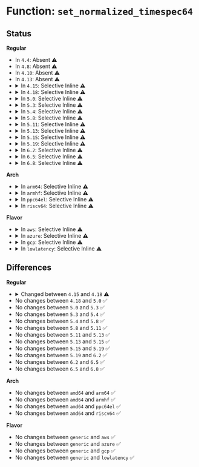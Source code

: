 # Function: <code>set_normalized_timespec64</code>

## Status
<b>Regular</b>
<ul>
<li>
In <code>4.4</code>: Absent ⚠️
</li>
<li>
In <code>4.8</code>: Absent ⚠️
</li>
<li>
In <code>4.10</code>: Absent ⚠️
</li>
<li>
In <code>4.13</code>: Absent ⚠️
</li>
<li>
<details>
<summary>In <code>4.15</code>: Selective Inline ⚠️</summary>

```c
void set_normalized_timespec64(struct timespec *ts, time64_t sec, s64 nsec);
```

**Collision:** Unique Global

**Inline:** Selective

**Transformation:** False

**Instances:**

```
In kernel/time/time.c (ffffffff811061ed)
Location: kernel/time/time.c:505
Inline: True
Inline callers:
  - kernel/time/time.c:timespec64_add_safe
Direct callers:
  - arch/x86/kernel/pvclock.c:pvclock_read_wallclock
  - kernel/time/timekeeping.c:get_monotonic_coarse64
  - kernel/time/timekeeping.c:update_wall_time
  - kernel/time/timekeeping.c:update_wall_time
  - kernel/time/timekeeping.c:timekeeping_suspend
  - kernel/time/timekeeping.c:timekeeping_suspend
  - kernel/time/timekeeping.c:timekeeping_suspend
  - kernel/time/timekeeping.c:timekeeping_resume
  - kernel/time/timekeeping.c:timekeeping_init
  - kernel/time/timekeeping.c:timekeeping_inject_offset
  - kernel/time/timekeeping.c:timekeeping_inject_offset
  - kernel/time/timekeeping.c:do_settimeofday64
  - kernel/time/timekeeping.c:tk_set_wall_to_mono
  - kernel/time/timekeeping.c:tk_set_wall_to_mono
  - fs/select.c:compat_poll_select_copy_remaining
  - fs/select.c:poll_select_copy_remaining
  - fs/select.c:select_estimate_accuracy
  - drivers/rtc/systohc.c:rtc_set_ntp_time
  - drivers/rtc/systohc.c:rtc_set_ntp_time
  - net/socket.c:__sys_recvmmsg
```
**Symbols:**

```
ffffffff81105450-ffffffff81105491: set_normalized_timespec64 (STB_GLOBAL)
```
</details>
</li>
<li>
<details>
<summary>In <code>4.18</code>: Selective Inline ⚠️</summary>

```c
void set_normalized_timespec64(struct timespec64 *ts, time64_t sec, s64 nsec);
```

**Collision:** Unique Global

**Inline:** Selective

**Transformation:** False

**Instances:**

```
In kernel/time/time.c (ffffffff8111172d)
Location: kernel/time/time.c:517
Inline: True
Inline callers:
  - kernel/time/time.c:timespec64_add_safe
Direct callers:
  - arch/x86/kernel/pvclock.c:pvclock_read_wallclock
  - kernel/time/timekeeping.c:ktime_get_coarse_ts64
  - kernel/time/timekeeping.c:update_wall_time
  - kernel/time/timekeeping.c:update_wall_time
  - kernel/time/timekeeping.c:timekeeping_suspend
  - kernel/time/timekeeping.c:timekeeping_suspend
  - kernel/time/timekeeping.c:timekeeping_suspend
  - kernel/time/timekeeping.c:timekeeping_resume
  - kernel/time/timekeeping.c:timekeeping_init
  - kernel/time/timekeeping.c:timekeeping_inject_offset
  - kernel/time/timekeeping.c:timekeeping_inject_offset
  - kernel/time/timekeeping.c:tk_set_wall_to_mono
  - kernel/time/timekeeping.c:tk_set_wall_to_mono
  - fs/select.c:compat_poll_select_copy_remaining
  - fs/select.c:poll_select_copy_remaining
  - fs/select.c:select_estimate_accuracy
  - drivers/rtc/systohc.c:rtc_set_ntp_time
  - drivers/rtc/systohc.c:rtc_set_ntp_time
  - net/socket.c:__sys_recvmmsg
```
**Symbols:**

```
ffffffff811102b0-ffffffff811102f1: set_normalized_timespec64 (STB_GLOBAL)
```
</details>
</li>
<li>
<details>
<summary>In <code>5.0</code>: Selective Inline ⚠️</summary>

```c
void set_normalized_timespec64(struct timespec64 *ts, time64_t sec, s64 nsec);
```

**Collision:** Unique Global

**Inline:** Selective

**Transformation:** False

**Instances:**

```
In kernel/time/time.c (ffffffff8111ce3d)
Location: kernel/time/time.c:455
Inline: True
Inline callers:
  - kernel/time/time.c:timespec64_add_safe
Direct callers:
  - arch/x86/kernel/pvclock.c:pvclock_read_wallclock
  - kernel/time/timekeeping.c:ktime_get_coarse_ts64
  - kernel/time/timekeeping.c:timekeeping_advance
  - kernel/time/timekeeping.c:timekeeping_advance
  - kernel/time/timekeeping.c:timekeeping_suspend
  - kernel/time/timekeeping.c:timekeeping_suspend
  - kernel/time/timekeeping.c:timekeeping_suspend
  - kernel/time/timekeeping.c:timekeeping_resume
  - kernel/time/timekeeping.c:timekeeping_init
  - kernel/time/timekeeping.c:timekeeping_inject_offset
  - kernel/time/timekeeping.c:timekeeping_inject_offset
  - kernel/time/timekeeping.c:tk_set_wall_to_mono
  - kernel/time/timekeeping.c:tk_set_wall_to_mono
  - fs/select.c:poll_select_copy_remaining
  - fs/select.c:select_estimate_accuracy
  - drivers/rtc/systohc.c:rtc_set_ntp_time
  - drivers/rtc/systohc.c:rtc_set_ntp_time
  - net/socket.c:do_recvmmsg
```
**Symbols:**

```
ffffffff8111b8a0-ffffffff8111b8e1: set_normalized_timespec64 (STB_GLOBAL)
```
</details>
</li>
<li>
<details>
<summary>In <code>5.3</code>: Selective Inline ⚠️</summary>

```c
void set_normalized_timespec64(struct timespec64 *ts, time64_t sec, s64 nsec);
```

**Collision:** Unique Global

**Inline:** Selective

**Transformation:** False

**Instances:**

```
In kernel/time/time.c (ffffffff81127ae1)
Location: kernel/time/time.c:523
Inline: True
Inline callers:
  - kernel/time/time.c:timespec64_add_safe
Direct callers:
  - arch/x86/kernel/pvclock.c:pvclock_read_wallclock
  - kernel/time/timekeeping.c:ktime_get_coarse_ts64
  - kernel/time/timekeeping.c:timekeeping_advance
  - kernel/time/timekeeping.c:timekeeping_advance
  - kernel/time/timekeeping.c:timekeeping_suspend
  - kernel/time/timekeeping.c:timekeeping_suspend
  - kernel/time/timekeeping.c:timekeeping_suspend
  - kernel/time/timekeeping.c:timekeeping_resume
  - kernel/time/timekeeping.c:timekeeping_init
  - kernel/time/timekeeping.c:timekeeping_inject_offset
  - kernel/time/timekeeping.c:timekeeping_inject_offset
  - kernel/time/timekeeping.c:tk_set_wall_to_mono
  - kernel/time/timekeeping.c:tk_set_wall_to_mono
  - fs/select.c:poll_select_finish
  - fs/select.c:select_estimate_accuracy
  - drivers/rtc/systohc.c:rtc_set_ntp_time
  - drivers/rtc/systohc.c:rtc_set_ntp_time
  - net/socket.c:do_recvmmsg
```
**Symbols:**

```
ffffffff811262d0-ffffffff81126311: set_normalized_timespec64 (STB_GLOBAL)
```
</details>
</li>
<li>
<details>
<summary>In <code>5.4</code>: Selective Inline ⚠️</summary>

```c
void set_normalized_timespec64(struct timespec64 *ts, time64_t sec, s64 nsec);
```

**Collision:** Unique Global

**Inline:** Selective

**Transformation:** False

**Instances:**

```
In kernel/time/time.c (ffffffff81133a81)
Location: kernel/time/time.c:523
Inline: True
Inline callers:
  - kernel/time/time.c:timespec64_add_safe
Direct callers:
  - arch/x86/kernel/pvclock.c:pvclock_read_wallclock
  - kernel/time/timekeeping.c:ktime_get_coarse_ts64
  - kernel/time/timekeeping.c:timekeeping_advance
  - kernel/time/timekeeping.c:timekeeping_advance
  - kernel/time/timekeeping.c:timekeeping_suspend
  - kernel/time/timekeeping.c:timekeeping_suspend
  - kernel/time/timekeeping.c:timekeeping_suspend
  - kernel/time/timekeeping.c:timekeeping_resume
  - kernel/time/timekeeping.c:timekeeping_init
  - kernel/time/timekeeping.c:timekeeping_inject_offset
  - kernel/time/timekeeping.c:timekeeping_inject_offset
  - kernel/time/timekeeping.c:tk_set_wall_to_mono
  - kernel/time/timekeeping.c:tk_set_wall_to_mono
  - fs/select.c:poll_select_finish
  - fs/select.c:select_estimate_accuracy
  - drivers/rtc/systohc.c:rtc_set_ntp_time
  - drivers/rtc/systohc.c:rtc_set_ntp_time
  - net/socket.c:do_recvmmsg
```
**Symbols:**

```
ffffffff81132270-ffffffff811322b1: set_normalized_timespec64 (STB_GLOBAL)
```
</details>
</li>
<li>
<details>
<summary>In <code>5.8</code>: Selective Inline ⚠️</summary>

```c
void set_normalized_timespec64(struct timespec64 *ts, time64_t sec, s64 nsec);
```

**Collision:** Unique Global

**Inline:** Selective

**Transformation:** False

**Instances:**

```
In kernel/time/time.c (ffffffff81142d11)
Location: kernel/time/time.c:478
Inline: True
Inline callers:
  - kernel/time/time.c:timespec64_add_safe
Direct callers:
  - arch/x86/kernel/pvclock.c:pvclock_read_wallclock
  - kernel/time/timekeeping.c:ktime_get_coarse_ts64
  - kernel/time/timekeeping.c:timekeeping_advance
  - kernel/time/timekeeping.c:timekeeping_advance
  - kernel/time/timekeeping.c:timekeeping_suspend
  - kernel/time/timekeeping.c:timekeeping_suspend
  - kernel/time/timekeeping.c:timekeeping_suspend
  - kernel/time/timekeeping.c:timekeeping_resume
  - kernel/time/timekeeping.c:timekeeping_init
  - kernel/time/timekeeping.c:timekeeping_inject_offset
  - kernel/time/timekeeping.c:timekeeping_inject_offset
  - kernel/time/timekeeping.c:tk_set_wall_to_mono
  - kernel/time/timekeeping.c:tk_set_wall_to_mono
  - kernel/time/ntp.c:sync_cmos_clock
  - kernel/time/alarmtimer.c:get_boottime_timespec
  - kernel/time/posix-timers.c:posix_get_boottime_timespec
  - kernel/time/posix-timers.c:posix_get_monotonic_coarse
  - kernel/time/posix-timers.c:posix_get_monotonic_raw
  - kernel/time/posix-timers.c:posix_get_monotonic_timespec
  - kernel/time/namespace.c:proc_timens_set_offset
  - fs/select.c:poll_select_finish
  - fs/select.c:select_estimate_accuracy
  - fs/proc/uptime.c:uptime_proc_show
  - drivers/rtc/systohc.c:rtc_set_ntp_time
  - drivers/rtc/systohc.c:rtc_set_ntp_time
  - net/socket.c:do_recvmmsg
```
**Symbols:**

```
ffffffff811416e0-ffffffff81141721: set_normalized_timespec64 (STB_GLOBAL)
```
</details>
</li>
<li>
<details>
<summary>In <code>5.11</code>: Selective Inline ⚠️</summary>

```c
void set_normalized_timespec64(struct timespec64 *ts, time64_t sec, s64 nsec);
```

**Collision:** Unique Global

**Inline:** Selective

**Transformation:** False

**Instances:**

```
In kernel/time/time.c (ffffffff8113ef21)
Location: kernel/time/time.c:478
Inline: True
Inline callers:
  - kernel/time/time.c:timespec64_add_safe
Direct callers:
  - arch/x86/kernel/pvclock.c:pvclock_read_wallclock
  - kernel/time/timekeeping.c:ktime_get_coarse_ts64
  - kernel/time/timekeeping.c:timekeeping_advance
  - kernel/time/timekeeping.c:timekeeping_advance
  - kernel/time/timekeeping.c:timekeeping_suspend
  - kernel/time/timekeeping.c:timekeeping_suspend
  - kernel/time/timekeeping.c:timekeeping_suspend
  - kernel/time/timekeeping.c:timekeeping_resume
  - kernel/time/timekeeping.c:timekeeping_init
  - kernel/time/timekeeping.c:timekeeping_inject_offset
  - kernel/time/timekeeping.c:timekeeping_inject_offset
  - kernel/time/timekeeping.c:tk_set_wall_to_mono
  - kernel/time/timekeeping.c:tk_set_wall_to_mono
  - kernel/time/ntp.c:sync_hw_clock
  - kernel/time/alarmtimer.c:get_boottime_timespec
  - kernel/time/posix-timers.c:posix_get_boottime_timespec
  - kernel/time/posix-timers.c:posix_get_monotonic_coarse
  - kernel/time/posix-timers.c:posix_get_monotonic_raw
  - kernel/time/posix-timers.c:posix_get_monotonic_timespec
  - kernel/time/namespace.c:proc_timens_set_offset
  - fs/select.c:poll_select_finish
  - fs/select.c:select_estimate_accuracy
  - fs/proc/stat.c:show_stat
  - fs/proc/uptime.c:uptime_proc_show
  - net/socket.c:do_recvmmsg
```
**Symbols:**

```
ffffffff8113d8f0-ffffffff8113d931: set_normalized_timespec64 (STB_GLOBAL)
```
</details>
</li>
<li>
<details>
<summary>In <code>5.13</code>: Selective Inline ⚠️</summary>

```c
void set_normalized_timespec64(struct timespec64 *ts, time64_t sec, s64 nsec);
```

**Collision:** Unique Global

**Inline:** Selective

**Transformation:** False

**Instances:**

```
In kernel/time/time.c (ffffffff81140151)
Location: kernel/time/time.c:478
Inline: True
Inline callers:
  - kernel/time/time.c:timespec64_add_safe
Direct callers:
  - arch/x86/kernel/pvclock.c:pvclock_read_wallclock
  - kernel/time/timekeeping.c:ktime_get_coarse_ts64
  - kernel/time/timekeeping.c:timekeeping_advance
  - kernel/time/timekeeping.c:timekeeping_advance
  - kernel/time/timekeeping.c:timekeeping_suspend
  - kernel/time/timekeeping.c:timekeeping_suspend
  - kernel/time/timekeeping.c:timekeeping_suspend
  - kernel/time/timekeeping.c:timekeeping_resume
  - kernel/time/timekeeping.c:timekeeping_init
  - kernel/time/timekeeping.c:timekeeping_inject_offset
  - kernel/time/timekeeping.c:timekeeping_inject_offset
  - kernel/time/timekeeping.c:tk_set_wall_to_mono
  - kernel/time/timekeeping.c:tk_set_wall_to_mono
  - kernel/time/ntp.c:sync_hw_clock
  - kernel/time/alarmtimer.c:get_boottime_timespec
  - kernel/time/posix-timers.c:posix_get_boottime_timespec
  - kernel/time/posix-timers.c:posix_get_monotonic_coarse
  - kernel/time/posix-timers.c:posix_get_monotonic_raw
  - kernel/time/posix-timers.c:posix_get_monotonic_timespec
  - kernel/time/namespace.c:proc_timens_set_offset
  - fs/select.c:poll_select_finish
  - fs/select.c:select_estimate_accuracy
  - fs/proc/stat.c:show_stat
  - fs/proc/uptime.c:uptime_proc_show
  - net/socket.c:do_recvmmsg
```
**Symbols:**

```
ffffffff8113eb40-ffffffff8113eb81: set_normalized_timespec64 (STB_GLOBAL)
```
</details>
</li>
<li>
<details>
<summary>In <code>5.15</code>: Selective Inline ⚠️</summary>

```c
void set_normalized_timespec64(struct timespec64 *ts, time64_t sec, s64 nsec);
```

**Collision:** Unique Global

**Inline:** Selective

**Transformation:** False

**Instances:**

```
In kernel/time/time.c (ffffffff811635e1)
Location: kernel/time/time.c:478
Inline: True
Inline callers:
  - kernel/time/time.c:timespec64_add_safe
Direct callers:
  - arch/x86/kernel/pvclock.c:pvclock_read_wallclock
  - kernel/time/timekeeping.c:ktime_get_coarse_ts64
  - kernel/time/timekeeping.c:timekeeping_advance
  - kernel/time/timekeeping.c:timekeeping_advance
  - kernel/time/timekeeping.c:timekeeping_suspend
  - kernel/time/timekeeping.c:timekeeping_suspend
  - kernel/time/timekeeping.c:timekeeping_suspend
  - kernel/time/timekeeping.c:timekeeping_resume
  - kernel/time/timekeeping.c:timekeeping_init
  - kernel/time/timekeeping.c:timekeeping_inject_offset
  - kernel/time/timekeeping.c:timekeeping_inject_offset
  - kernel/time/timekeeping.c:tk_set_wall_to_mono
  - kernel/time/timekeeping.c:tk_set_wall_to_mono
  - kernel/time/ntp.c:sync_hw_clock
  - kernel/time/alarmtimer.c:get_boottime_timespec
  - kernel/time/posix-timers.c:posix_get_boottime_timespec
  - kernel/time/posix-timers.c:posix_get_monotonic_coarse
  - kernel/time/posix-timers.c:posix_get_monotonic_raw
  - kernel/time/posix-timers.c:posix_get_monotonic_timespec
  - kernel/time/namespace.c:proc_timens_set_offset
  - fs/select.c:poll_select_finish
  - fs/select.c:select_estimate_accuracy
  - fs/proc/stat.c:show_stat
  - fs/proc/uptime.c:uptime_proc_show
  - net/socket.c:do_recvmmsg
```
**Symbols:**

```
ffffffff81161fd0-ffffffff81162011: set_normalized_timespec64 (STB_GLOBAL)
```
</details>
</li>
<li>
<details>
<summary>In <code>5.19</code>: Selective Inline ⚠️</summary>

```c
void set_normalized_timespec64(struct timespec64 *ts, time64_t sec, s64 nsec);
```

**Collision:** Unique Global

**Inline:** Selective

**Transformation:** False

**Instances:**

```
In kernel/time/time.c (ffffffff81196641)
Location: kernel/time/time.c:478
Inline: True
Inline callers:
  - kernel/time/time.c:timespec64_add_safe
Direct callers:
  - arch/x86/kernel/pvclock.c:pvclock_read_wallclock
  - kernel/time/timekeeping.c:ktime_get_coarse_ts64
  - kernel/time/timekeeping.c:timekeeping_advance
  - kernel/time/timekeeping.c:timekeeping_advance
  - kernel/time/timekeeping.c:timekeeping_suspend
  - kernel/time/timekeeping.c:timekeeping_suspend
  - kernel/time/timekeeping.c:timekeeping_suspend
  - kernel/time/timekeeping.c:timekeeping_resume
  - kernel/time/timekeeping.c:timekeeping_init
  - kernel/time/timekeeping.c:timekeeping_inject_offset
  - kernel/time/timekeeping.c:timekeeping_inject_offset
  - kernel/time/timekeeping.c:do_settimeofday64
  - kernel/time/timekeeping.c:do_settimeofday64
  - kernel/time/timekeeping.c:tk_set_wall_to_mono
  - kernel/time/timekeeping.c:tk_set_wall_to_mono
  - kernel/time/ntp.c:sync_hw_clock
  - kernel/time/alarmtimer.c:get_boottime_timespec
  - kernel/time/posix-timers.c:posix_get_boottime_timespec
  - kernel/time/posix-timers.c:posix_get_monotonic_coarse
  - kernel/time/posix-timers.c:posix_get_monotonic_raw
  - kernel/time/posix-timers.c:posix_get_monotonic_timespec
  - kernel/time/namespace.c:proc_timens_set_offset
  - fs/select.c:poll_select_finish
  - fs/select.c:select_estimate_accuracy
  - fs/proc/stat.c:show_stat
  - fs/proc/uptime.c:uptime_proc_show
  - drivers/rtc/class.c:rtc_resume
  - drivers/rtc/class.c:rtc_resume
  - drivers/rtc/class.c:rtc_resume
  - drivers/rtc/class.c:rtc_suspend
  - drivers/rtc/class.c:rtc_suspend
  - drivers/rtc/class.c:rtc_suspend
  - net/socket.c:do_recvmmsg
```
**Symbols:**

```
ffffffff81194f00-ffffffff81194f4b: set_normalized_timespec64 (STB_GLOBAL)
```
</details>
</li>
<li>
<details>
<summary>In <code>6.2</code>: Selective Inline ⚠️</summary>

```c
void set_normalized_timespec64(struct timespec64 *ts, time64_t sec, s64 nsec);
```

**Collision:** Unique Global

**Inline:** Selective

**Transformation:** False

**Instances:**

```
In kernel/time/time.c (ffffffff811d4671)
Location: kernel/time/time.c:478
Inline: True
Inline callers:
  - kernel/time/time.c:timespec64_add_safe
Direct callers:
  - arch/x86/kernel/pvclock.c:pvclock_read_wallclock
  - kernel/time/timekeeping.c:ktime_get_coarse_ts64
  - kernel/time/timekeeping.c:timekeeping_advance
  - kernel/time/timekeeping.c:timekeeping_advance
  - kernel/time/timekeeping.c:timekeeping_suspend
  - kernel/time/timekeeping.c:timekeeping_suspend
  - kernel/time/timekeeping.c:timekeeping_suspend
  - kernel/time/timekeeping.c:timekeeping_resume
  - kernel/time/timekeeping.c:timekeeping_init
  - kernel/time/timekeeping.c:timekeeping_inject_offset
  - kernel/time/timekeeping.c:timekeeping_inject_offset
  - kernel/time/timekeeping.c:do_settimeofday64
  - kernel/time/timekeeping.c:do_settimeofday64
  - kernel/time/timekeeping.c:tk_set_wall_to_mono
  - kernel/time/timekeeping.c:tk_set_wall_to_mono
  - kernel/time/ntp.c:sync_hw_clock
  - kernel/time/alarmtimer.c:get_boottime_timespec
  - kernel/time/posix-timers.c:posix_get_boottime_timespec
  - kernel/time/posix-timers.c:posix_get_monotonic_coarse
  - kernel/time/posix-timers.c:posix_get_monotonic_raw
  - kernel/time/posix-timers.c:posix_get_monotonic_timespec
  - kernel/time/namespace.c:proc_timens_set_offset
  - fs/select.c:poll_select_finish
  - fs/select.c:select_estimate_accuracy
  - fs/proc/stat.c:show_stat
  - fs/proc/uptime.c:uptime_proc_show
  - drivers/rtc/class.c:rtc_resume
  - drivers/rtc/class.c:rtc_resume
  - drivers/rtc/class.c:rtc_resume
  - drivers/rtc/class.c:rtc_suspend
  - drivers/rtc/class.c:rtc_suspend
  - drivers/rtc/class.c:rtc_suspend
  - net/socket.c:do_recvmmsg
```
**Symbols:**

```
ffffffff811d2c50-ffffffff811d2c9b: set_normalized_timespec64 (STB_GLOBAL)
```
</details>
</li>
<li>
<details>
<summary>In <code>6.5</code>: Selective Inline ⚠️</summary>

```c
void set_normalized_timespec64(struct timespec64 *ts, time64_t sec, s64 nsec);
```

**Collision:** Unique Global

**Inline:** Selective

**Transformation:** False

**Instances:**

```
In kernel/time/time.c (ffffffff811e8961)
Location: kernel/time/time.c:478
Inline: True
Inline callers:
  - kernel/time/time.c:timespec64_add_safe
Direct callers:
  - arch/x86/kernel/pvclock.c:pvclock_read_wallclock
  - kernel/time/timekeeping.c:ktime_get_coarse_ts64
  - kernel/time/timekeeping.c:timekeeping_advance
  - kernel/time/timekeeping.c:timekeeping_advance
  - kernel/time/timekeeping.c:timekeeping_suspend
  - kernel/time/timekeeping.c:timekeeping_suspend
  - kernel/time/timekeeping.c:timekeeping_suspend
  - kernel/time/timekeeping.c:timekeeping_resume
  - kernel/time/timekeeping.c:timekeeping_init
  - kernel/time/timekeeping.c:timekeeping_inject_offset
  - kernel/time/timekeeping.c:timekeeping_inject_offset
  - kernel/time/timekeeping.c:do_settimeofday64
  - kernel/time/timekeeping.c:do_settimeofday64
  - kernel/time/timekeeping.c:tk_set_wall_to_mono
  - kernel/time/timekeeping.c:tk_set_wall_to_mono
  - kernel/time/ntp.c:sync_hw_clock
  - kernel/time/alarmtimer.c:get_boottime_timespec
  - kernel/time/posix-timers.c:posix_get_boottime_timespec
  - kernel/time/posix-timers.c:posix_get_monotonic_coarse
  - kernel/time/posix-timers.c:posix_get_monotonic_raw
  - kernel/time/posix-timers.c:posix_get_monotonic_timespec
  - kernel/time/namespace.c:proc_timens_set_offset
  - fs/select.c:poll_select_finish
  - fs/select.c:select_estimate_accuracy
  - fs/proc/stat.c:show_stat
  - fs/proc/uptime.c:uptime_proc_show
  - drivers/rtc/class.c:rtc_resume
  - drivers/rtc/class.c:rtc_resume
  - drivers/rtc/class.c:rtc_resume
  - drivers/rtc/class.c:rtc_suspend
  - drivers/rtc/class.c:rtc_suspend
  - drivers/rtc/class.c:rtc_suspend
  - net/socket.c:do_recvmmsg
```
**Symbols:**

```
ffffffff811e6f40-ffffffff811e6f8b: set_normalized_timespec64 (STB_GLOBAL)
```
</details>
</li>
<li>
<details>
<summary>In <code>6.8</code>: Selective Inline ⚠️</summary>

```c
void set_normalized_timespec64(struct timespec64 *ts, time64_t sec, s64 nsec);
```

**Collision:** Unique Global

**Inline:** Selective

**Transformation:** False

**Instances:**

```
In kernel/time/time.c (ffffffff811fe691)
Location: kernel/time/time.c:495
Inline: True
Inline callers:
  - kernel/time/time.c:timespec64_add_safe
Direct callers:
  - arch/x86/kernel/pvclock.c:pvclock_read_wallclock
  - kernel/time/timekeeping.c:ktime_get_coarse_ts64
  - kernel/time/timekeeping.c:timekeeping_advance
  - kernel/time/timekeeping.c:timekeeping_advance
  - kernel/time/timekeeping.c:timekeeping_suspend
  - kernel/time/timekeeping.c:timekeeping_suspend
  - kernel/time/timekeeping.c:timekeeping_suspend
  - kernel/time/timekeeping.c:timekeeping_resume
  - kernel/time/timekeeping.c:timekeeping_init
  - kernel/time/timekeeping.c:timekeeping_inject_offset
  - kernel/time/timekeeping.c:timekeeping_inject_offset
  - kernel/time/timekeeping.c:do_settimeofday64
  - kernel/time/timekeeping.c:do_settimeofday64
  - kernel/time/timekeeping.c:tk_set_wall_to_mono
  - kernel/time/timekeeping.c:tk_set_wall_to_mono
  - kernel/time/ntp.c:sync_hw_clock
  - kernel/time/alarmtimer.c:get_boottime_timespec
  - kernel/time/posix-timers.c:posix_get_boottime_timespec
  - kernel/time/posix-timers.c:posix_get_monotonic_coarse
  - kernel/time/posix-timers.c:posix_get_monotonic_raw
  - kernel/time/posix-timers.c:posix_get_monotonic_timespec
  - kernel/time/namespace.c:proc_timens_set_offset
  - fs/select.c:poll_select_finish
  - fs/select.c:select_estimate_accuracy
  - fs/proc/stat.c:show_stat
  - fs/proc/uptime.c:uptime_proc_show
  - drivers/rtc/class.c:rtc_resume
  - drivers/rtc/class.c:rtc_resume
  - drivers/rtc/class.c:rtc_resume
  - drivers/rtc/class.c:rtc_suspend
  - drivers/rtc/class.c:rtc_suspend
  - drivers/rtc/class.c:rtc_suspend
  - net/socket.c:do_recvmmsg
```
**Symbols:**

```
ffffffff811fcc90-ffffffff811fccdb: set_normalized_timespec64 (STB_GLOBAL)
```
</details>
</li>
</ul>
<b>Arch</b>
<ul>
<li>
<details>
<summary>In <code>arm64</code>: Selective Inline ⚠️</summary>

```c
void set_normalized_timespec64(struct timespec64 *ts, time64_t sec, s64 nsec);
```

**Collision:** Unique Global

**Inline:** Selective

**Transformation:** False

**Instances:**

```
In kernel/time/time.c (ffff80001019c16c)
Location: kernel/time/time.c:523
Inline: True
Inline callers:
  - kernel/time/time.c:timespec64_add_safe
Direct callers:
  - arch/arm/xen/enlighten.c:xen_pm_init
  - arch/arm/xen/enlighten.c:xen_pvclock_gtod_notify
  - kernel/time/timekeeping.c:ktime_get_coarse_ts64
  - kernel/time/timekeeping.c:timekeeping_advance
  - kernel/time/timekeeping.c:timekeeping_advance
  - kernel/time/timekeeping.c:timekeeping_suspend
  - kernel/time/timekeeping.c:timekeeping_suspend
  - kernel/time/timekeeping.c:timekeeping_suspend
  - kernel/time/timekeeping.c:timekeeping_resume
  - kernel/time/timekeeping.c:timekeeping_init
  - kernel/time/timekeeping.c:timekeeping_inject_offset
  - kernel/time/timekeeping.c:timekeeping_inject_offset
  - kernel/time/timekeeping.c:tk_set_wall_to_mono
  - kernel/time/timekeeping.c:tk_set_wall_to_mono
  - fs/select.c:poll_select_finish
  - fs/select.c:select_estimate_accuracy
  - drivers/rtc/systohc.c:rtc_set_ntp_time
  - drivers/rtc/systohc.c:rtc_set_ntp_time
  - net/socket.c:do_recvmmsg
```
**Symbols:**

```
ffff800010199c60-ffff800010199ce0: set_normalized_timespec64 (STB_GLOBAL)
```
</details>
</li>
<li>
<details>
<summary>In <code>armhf</code>: Selective Inline ⚠️</summary>

```c
void set_normalized_timespec64(struct timespec64 *ts, time64_t sec, s64 nsec);
```

**Collision:** Unique Global

**Inline:** Selective

**Transformation:** False

**Instances:**

```
In kernel/time/time.c (c03e5db8)
Location: kernel/time/time.c:523
Inline: True
Inline callers:
  - kernel/time/time.c:timespec64_add_safe
Direct callers:
  - kernel/time/timekeeping.c:ktime_get_coarse_ts64
  - kernel/time/timekeeping.c:timekeeping_advance
  - kernel/time/timekeeping.c:timekeeping_advance
  - kernel/time/timekeeping.c:timekeeping_suspend
  - kernel/time/timekeeping.c:timekeeping_suspend
  - kernel/time/timekeeping.c:timekeeping_suspend
  - kernel/time/timekeeping.c:timekeeping_resume
  - kernel/time/timekeeping.c:timekeeping_init
  - kernel/time/timekeeping.c:timekeeping_inject_offset
  - kernel/time/timekeeping.c:timekeeping_inject_offset
  - kernel/time/timekeeping.c:tk_set_wall_to_mono
  - kernel/time/timekeeping.c:tk_set_wall_to_mono
  - fs/select.c:poll_select_finish
  - fs/select.c:select_estimate_accuracy
  - drivers/rtc/systohc.c:rtc_set_ntp_time
  - drivers/rtc/systohc.c:rtc_set_ntp_time
  - net/socket.c:do_recvmmsg
```
**Symbols:**

```
c03e4690-c03e4730: set_normalized_timespec64 (STB_GLOBAL)
```
</details>
</li>
<li>
<details>
<summary>In <code>ppc64el</code>: Selective Inline ⚠️</summary>

```c
void set_normalized_timespec64(struct timespec64 *ts, time64_t sec, s64 nsec);
```

**Collision:** Unique Global

**Inline:** Selective

**Transformation:** False

**Instances:**

```
In kernel/time/time.c (c0000000001fbc00)
Location: kernel/time/time.c:523
Inline: True
Inline callers:
  - kernel/time/time.c:timespec64_add_safe
Direct callers:
  - kernel/time/timekeeping.c:ktime_get_coarse_ts64
  - kernel/time/timekeeping.c:timekeeping_advance
  - kernel/time/timekeeping.c:timekeeping_advance
  - kernel/time/timekeeping.c:timekeeping_suspend
  - kernel/time/timekeeping.c:timekeeping_suspend
  - kernel/time/timekeeping.c:timekeeping_suspend
  - kernel/time/timekeeping.c:timekeeping_resume
  - kernel/time/timekeeping.c:timekeeping_init
  - kernel/time/timekeeping.c:timekeeping_inject_offset
  - kernel/time/timekeeping.c:timekeeping_inject_offset
  - kernel/time/timekeeping.c:tk_set_wall_to_mono
  - kernel/time/timekeeping.c:tk_set_wall_to_mono
  - kernel/time/timekeeping.c:tk_set_wall_to_mono
  - fs/select.c:poll_select_finish
  - fs/select.c:select_estimate_accuracy
  - drivers/rtc/systohc.c:rtc_set_ntp_time
  - drivers/rtc/systohc.c:rtc_set_ntp_time
  - net/socket.c:do_recvmmsg
```
**Symbols:**

```
c0000000001f9f30-c0000000001f9f8c: set_normalized_timespec64 (STB_GLOBAL)
```
</details>
</li>
<li>
<details>
<summary>In <code>riscv64</code>: Selective Inline ⚠️</summary>

```c
void set_normalized_timespec64(struct timespec64 *ts, time64_t sec, s64 nsec);
```

**Collision:** Unique Global

**Inline:** Selective

**Transformation:** False

**Instances:**

```
In kernel/time/time.c (ffffffe00012aca2)
Location: kernel/time/time.c:523
Inline: True
Inline callers:
  - kernel/time/time.c:timespec64_add_safe
Direct callers:
  - kernel/time/timekeeping.c:ktime_get_coarse_ts64
  - kernel/time/timekeeping.c:timekeeping_advance
  - kernel/time/timekeeping.c:timekeeping_advance
  - kernel/time/timekeeping.c:timekeeping_suspend
  - kernel/time/timekeeping.c:timekeeping_suspend
  - kernel/time/timekeeping.c:timekeeping_suspend
  - kernel/time/timekeeping.c:timekeeping_resume
  - kernel/time/timekeeping.c:timekeeping_resume
  - kernel/time/timekeeping.c:timekeeping_init
  - kernel/time/timekeeping.c:timekeeping_inject_offset
  - kernel/time/timekeeping.c:timekeeping_inject_offset
  - kernel/time/timekeeping.c:tk_set_wall_to_mono
  - kernel/time/timekeeping.c:tk_set_wall_to_mono
  - fs/select.c:poll_select_finish
  - fs/select.c:select_estimate_accuracy
  - drivers/rtc/systohc.c:rtc_set_ntp_time
  - drivers/rtc/systohc.c:rtc_set_ntp_time
  - net/socket.c:do_recvmmsg
```
**Symbols:**

```
ffffffe00012a18c-ffffffe00012a1f0: set_normalized_timespec64 (STB_GLOBAL)
```
</details>
</li>
</ul>
<b>Flavor</b>
<ul>
<li>
<details>
<summary>In <code>aws</code>: Selective Inline ⚠️</summary>

```c
void set_normalized_timespec64(struct timespec64 *ts, time64_t sec, s64 nsec);
```

**Collision:** Unique Global

**Inline:** Selective

**Transformation:** False

**Instances:**

```
In kernel/time/time.c (ffffffff8112c231)
Location: kernel/time/time.c:523
Inline: True
Inline callers:
  - kernel/time/time.c:timespec64_add_safe
Direct callers:
  - arch/x86/kernel/pvclock.c:pvclock_read_wallclock
  - kernel/time/timekeeping.c:ktime_get_coarse_ts64
  - kernel/time/timekeeping.c:timekeeping_advance
  - kernel/time/timekeeping.c:timekeeping_advance
  - kernel/time/timekeeping.c:timekeeping_suspend
  - kernel/time/timekeeping.c:timekeeping_suspend
  - kernel/time/timekeeping.c:timekeeping_suspend
  - kernel/time/timekeeping.c:timekeeping_resume
  - kernel/time/timekeeping.c:timekeeping_init
  - kernel/time/timekeeping.c:timekeeping_inject_offset
  - kernel/time/timekeeping.c:timekeeping_inject_offset
  - kernel/time/timekeeping.c:tk_set_wall_to_mono
  - kernel/time/timekeeping.c:tk_set_wall_to_mono
  - fs/select.c:poll_select_finish
  - fs/select.c:select_estimate_accuracy
  - drivers/rtc/systohc.c:rtc_set_ntp_time
  - drivers/rtc/systohc.c:rtc_set_ntp_time
  - net/socket.c:do_recvmmsg
```
**Symbols:**

```
ffffffff8112aa20-ffffffff8112aa61: set_normalized_timespec64 (STB_GLOBAL)
```
</details>
</li>
<li>
<details>
<summary>In <code>azure</code>: Selective Inline ⚠️</summary>

```c
void set_normalized_timespec64(struct timespec64 *ts, time64_t sec, s64 nsec);
```

**Collision:** Unique Global

**Inline:** Selective

**Transformation:** False

**Instances:**

```
In kernel/time/time.c (ffffffff8111eaa1)
Location: kernel/time/time.c:523
Inline: True
Inline callers:
  - kernel/time/time.c:timespec64_add_safe
Direct callers:
  - arch/x86/kernel/pvclock.c:pvclock_read_wallclock
  - kernel/time/timekeeping.c:ktime_get_coarse_ts64
  - kernel/time/timekeeping.c:timekeeping_advance
  - kernel/time/timekeeping.c:timekeeping_advance
  - kernel/time/timekeeping.c:timekeeping_suspend
  - kernel/time/timekeeping.c:timekeeping_suspend
  - kernel/time/timekeeping.c:timekeeping_suspend
  - kernel/time/timekeeping.c:timekeeping_resume
  - kernel/time/timekeeping.c:timekeeping_init
  - kernel/time/timekeeping.c:timekeeping_inject_offset
  - kernel/time/timekeeping.c:timekeeping_inject_offset
  - kernel/time/timekeeping.c:tk_set_wall_to_mono
  - kernel/time/timekeeping.c:tk_set_wall_to_mono
  - fs/select.c:poll_select_finish
  - fs/select.c:select_estimate_accuracy
  - drivers/rtc/systohc.c:rtc_set_ntp_time
  - drivers/rtc/systohc.c:rtc_set_ntp_time
  - net/socket.c:do_recvmmsg
```
**Symbols:**

```
ffffffff8111d290-ffffffff8111d2d1: set_normalized_timespec64 (STB_GLOBAL)
```
</details>
</li>
<li>
<details>
<summary>In <code>gcp</code>: Selective Inline ⚠️</summary>

```c
void set_normalized_timespec64(struct timespec64 *ts, time64_t sec, s64 nsec);
```

**Collision:** Unique Global

**Inline:** Selective

**Transformation:** False

**Instances:**

```
In kernel/time/time.c (ffffffff81129f51)
Location: kernel/time/time.c:523
Inline: True
Inline callers:
  - kernel/time/time.c:timespec64_add_safe
Direct callers:
  - arch/x86/kernel/pvclock.c:pvclock_read_wallclock
  - kernel/time/timekeeping.c:ktime_get_coarse_ts64
  - kernel/time/timekeeping.c:timekeeping_advance
  - kernel/time/timekeeping.c:timekeeping_advance
  - kernel/time/timekeeping.c:timekeeping_suspend
  - kernel/time/timekeeping.c:timekeeping_suspend
  - kernel/time/timekeeping.c:timekeeping_suspend
  - kernel/time/timekeeping.c:timekeeping_resume
  - kernel/time/timekeeping.c:timekeeping_init
  - kernel/time/timekeeping.c:timekeeping_inject_offset
  - kernel/time/timekeeping.c:timekeeping_inject_offset
  - kernel/time/timekeeping.c:tk_set_wall_to_mono
  - kernel/time/timekeeping.c:tk_set_wall_to_mono
  - fs/select.c:poll_select_finish
  - fs/select.c:select_estimate_accuracy
  - drivers/rtc/systohc.c:rtc_set_ntp_time
  - drivers/rtc/systohc.c:rtc_set_ntp_time
  - net/socket.c:do_recvmmsg
```
**Symbols:**

```
ffffffff81128740-ffffffff81128781: set_normalized_timespec64 (STB_GLOBAL)
```
</details>
</li>
<li>
<details>
<summary>In <code>lowlatency</code>: Selective Inline ⚠️</summary>

```c
void set_normalized_timespec64(struct timespec64 *ts, time64_t sec, s64 nsec);
```

**Collision:** Unique Global

**Inline:** Selective

**Transformation:** False

**Instances:**

```
In kernel/time/time.c (ffffffff811365a1)
Location: kernel/time/time.c:523
Inline: True
Inline callers:
  - kernel/time/time.c:timespec64_add_safe
Direct callers:
  - arch/x86/kernel/pvclock.c:pvclock_read_wallclock
  - kernel/time/timekeeping.c:ktime_get_coarse_ts64
  - kernel/time/timekeeping.c:timekeeping_advance
  - kernel/time/timekeeping.c:timekeeping_advance
  - kernel/time/timekeeping.c:timekeeping_suspend
  - kernel/time/timekeeping.c:timekeeping_suspend
  - kernel/time/timekeeping.c:timekeeping_suspend
  - kernel/time/timekeeping.c:timekeeping_resume
  - kernel/time/timekeeping.c:timekeeping_init
  - kernel/time/timekeeping.c:timekeeping_inject_offset
  - kernel/time/timekeeping.c:timekeeping_inject_offset
  - kernel/time/timekeeping.c:tk_set_wall_to_mono
  - kernel/time/timekeeping.c:tk_set_wall_to_mono
  - fs/select.c:poll_select_finish
  - fs/select.c:select_estimate_accuracy
  - drivers/rtc/systohc.c:rtc_set_ntp_time
  - drivers/rtc/systohc.c:rtc_set_ntp_time
  - net/socket.c:do_recvmmsg
```
**Symbols:**

```
ffffffff81134dc0-ffffffff81134e01: set_normalized_timespec64 (STB_GLOBAL)
```
</details>
</li>
</ul>

## Differences
<b>Regular</b>
<ul>
<li>
<details>
<summary>Changed between <code>4.15</code> and <code>4.18</code> ⚠️</summary>
<ul>
<li>
<b>Param type changed. </b>
<code>struct timespec *ts</code> ➡️ <code>struct timespec64 *ts</code>
</li>
</ul>
</details>
</li>
<li>
No changes between <code>4.18</code> and <code>5.0</code> ✅
</li>
<li>
No changes between <code>5.0</code> and <code>5.3</code> ✅
</li>
<li>
No changes between <code>5.3</code> and <code>5.4</code> ✅
</li>
<li>
No changes between <code>5.4</code> and <code>5.8</code> ✅
</li>
<li>
No changes between <code>5.8</code> and <code>5.11</code> ✅
</li>
<li>
No changes between <code>5.11</code> and <code>5.13</code> ✅
</li>
<li>
No changes between <code>5.13</code> and <code>5.15</code> ✅
</li>
<li>
No changes between <code>5.15</code> and <code>5.19</code> ✅
</li>
<li>
No changes between <code>5.19</code> and <code>6.2</code> ✅
</li>
<li>
No changes between <code>6.2</code> and <code>6.5</code> ✅
</li>
<li>
No changes between <code>6.5</code> and <code>6.8</code> ✅
</li>
</ul>
<b>Arch</b>
<ul>
<li>
No changes between <code>amd64</code> and <code>arm64</code> ✅
</li>
<li>
No changes between <code>amd64</code> and <code>armhf</code> ✅
</li>
<li>
No changes between <code>amd64</code> and <code>ppc64el</code> ✅
</li>
<li>
No changes between <code>amd64</code> and <code>riscv64</code> ✅
</li>
</ul>
<b>Flavor</b>
<ul>
<li>
No changes between <code>generic</code> and <code>aws</code> ✅
</li>
<li>
No changes between <code>generic</code> and <code>azure</code> ✅
</li>
<li>
No changes between <code>generic</code> and <code>gcp</code> ✅
</li>
<li>
No changes between <code>generic</code> and <code>lowlatency</code> ✅
</li>
</ul>
